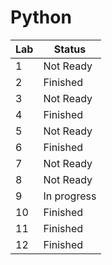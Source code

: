 # Python

| Lab  | Status           |
|------|------------------|
| 1    | Not Ready        |
| 2    | Finished         |
| 3    | Not Ready        |
| 4    | Finished         |
| 5    | Not Ready        |
| 6    | Finished         |
| 7    | Not Ready        |
| 8    | Not Ready        |
| 9    | In progress      |
| 10   | Finished         |
| 11   | Finished         |
| 12   | Finished         |
